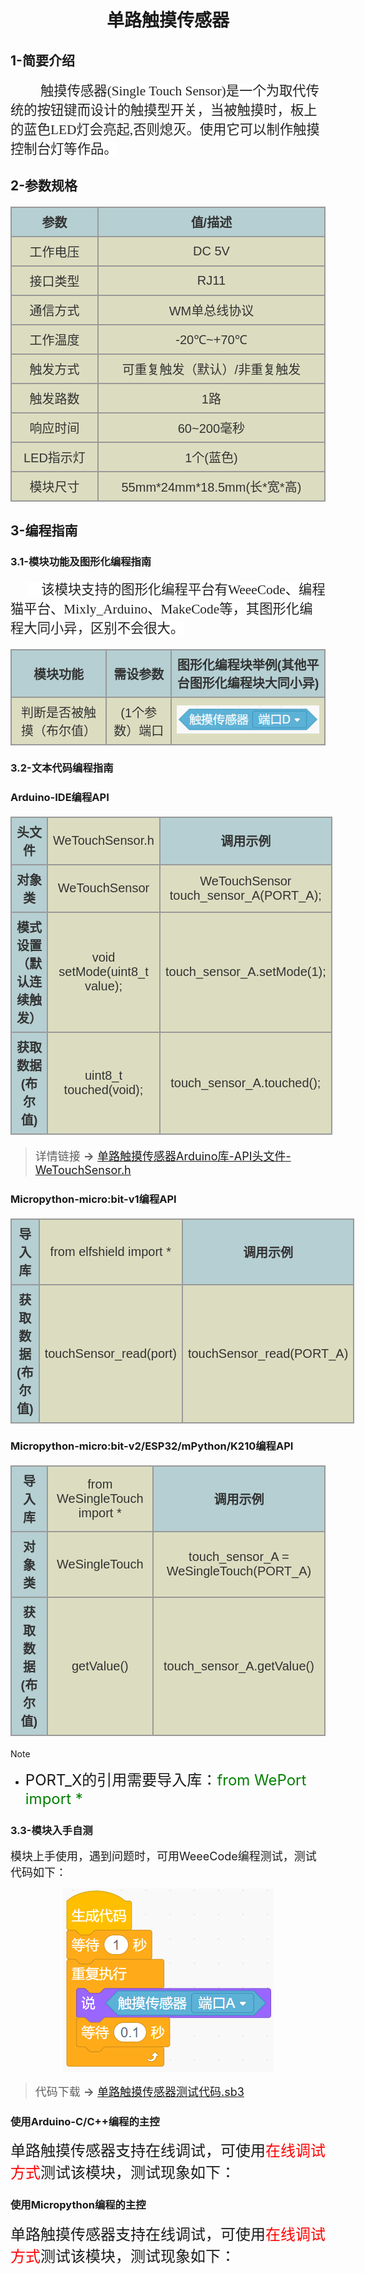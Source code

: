 <div align=center>
<h1 class="text-center">单路触摸传感器</h1>
</div>

## **1-简要介绍**

<html><body>
<p class=MsoTitle align=left style='text-align:left;text-indent:36.0pt'><span
style='font-size:16.0pt;font-family:宋体;color:#222222;letter-spacing:0pt;
background:white'>触摸传感器<span lang=EN-US>(Single Touch Sensor)</span>是一个为取代传统的按钮键而设计的触摸型开关，当被触摸时，板上的蓝色<span
lang=EN-US>LED</span>灯会亮起<span lang=EN-US>,</span>否则熄灭。使用它可以制作触摸控制台灯等作品。</span></p>
</body></html>

## **2-参数规格**

<!-- CSS goes in the document HEAD or added to your external stylesheet -->
<style type="text/css">
table.imagetable {
    font-family: verdana,arial,sans-serif;
    font-size:20px;
    color:#333333;
    border-width: 1px;
    border-color: #999999;
    border-collapse: collapse;
}
table.imagetable th {
    background:#b5cfd2 url('cell-blue.jpg');
    border-width: 2px;
    padding: 8px;
    border-style: solid;
    border-color: #999999;
    text-align: center;
}
table.imagetable td {
    background:#dcddc0 url('cell-grey.jpg');
    border-width: 2px;
    padding: 8px;
    border-style: solid;
    border-color: #999999;
    text-align: center;
}
text{
	font-size: 1cm;
	color: #7ec699;
}
</style>

<!-- Table goes in the document BODY -->
<table class="imagetable" style="display: table; text-align: left;">
<tr>
    <th>参数</th><th>值/描述</th>
</tr>
<tr>
    <td>工作电压</td><td>DC 5V</td>
</tr>
<tr>
    <td>接口类型</td><td>RJ11</td>
</tr>
<tr>
    <td>通信方式</td><td>WM单总线协议</td>
</tr>
<tr>
    <td>工作温度</td><td>-20℃~+70℃</td>
</tr>
<tr>
    <td>触发方式</td><td>可重复触发（默认）/非重复触发</td>
</tr>
<tr>
    <td>触发路数</td><td>1路</td>
</tr>
<tr>
    <td>响应时间</td><td>60~200毫秒</td>
</tr>
<tr>
    <td>LED指示灯</td><td>1个(蓝色)</td>
</tr>
<tr>
    <td>模块尺寸</td><td>55mm*24mm*18.5mm(长*宽*高)</td>
</tr>
</table>

## **3-编程指南**

### **3.1-模块功能及图形化编程指南**
<html><body>
<p class=MsoNormal style='text-indent:21.0pt'><span lang=EN-US
style='font-size:16.0pt;font-family:华文楷体;color:#222222;background:white'>&nbsp;&nbsp;&nbsp;
</span><span style='font-size:16.0pt;font-family:宋体;color:#222222;background:
white'>该模块支持的图形化编程平台有<span lang=EN-US>WeeeCode</span>、编程猫平台、<span lang=EN-US>Mixly_Arduino</span>、<span
lang=EN-US>MakeCode</span>等，其图形化编程大同小异，区别不会很大。</span></p>

<table class="imagetable" style="display: table; text-align: left;">
<tr>
    <th>模块功能</th><th>需设参数</th><th>图形化编程块举例(其他平台图形化编程块大同小异)</th>
</tr>
<tr>
    <td>判断是否被触摸（布尔值）</td><td>(1个参数）端口</td><td><img src="docs\electronic_modules\rj11\touch_sensor\20200306-121132.png"></td>
</tr>
</table>

### **3.2-文本代码编程指南**

<!-- tabs:start -->

### **Arduino-IDE编程API**

<table class="imagetable" style="display: table; text-align: left;">
<tr>
    <th>头文件</th><td>WeTouchSensor.h</th><th>调用示例</th>
</tr>
<tr>
    <th>对象类</th><td>WeTouchSensor</td><td>WeTouchSensor touch_sensor_A(PORT_A);</td>
</tr>
<tr>
    <th>模式设置（默认连续触发）</th><td>void setMode(uint8_t value);</td><td>touch_sensor_A.setMode(1);</td>
</tr>
<tr>
    <th>获取数据(布尔值)</th><td>uint8_t touched(void);</td><td>touch_sensor_A.touched();</td>
</tr>
</table>

> <font size=4 >详情链接 **→** [单路触摸传感器Arduino库-API头文件-WeTouchSensor.h](https://github.com/WEEEMAKE/Weeemake_Libraries_for_Arduino/blob/master/Weeemake/src/WeTouchSensor.h)</font>

### **Micropython-micro:bit-v1编程API**

<table class="imagetable" style="display: table; text-align: left;">
<tr>
    <th>导入库</th><td>from elfshield import *</th><th>调用示例</th>
</tr>
<tr>
    <th>获取数据(布尔值)</th><td>touchSensor_read(port)</td><td>touchSensor_read(PORT_A)</td>
</tr>

</table>

### **Micropython-micro:bit-v2/ESP32/mPython/K210编程API**

<table class="imagetable" style="display: table; text-align: left;">
<tr>
    <th>导入库</th><td>from WeSingleTouch import *</th><th>调用示例</th>
</tr>
<tr>
    <th>对象类</th><td>WeSingleTouch</td><td>touch_sensor_A = WeSingleTouch(PORT_A)</td>
</tr>
<tr>
    <th>获取数据(布尔值)</th><td>getValue()</td><td>touch_sensor_A.getValue()</td>
</tr>
</table>

> [!NOTE]
> - <font size=5 >PORT_X的引用需要导入库：</font><font size=5 color=green >from WePort import *</font>

<!-- tabs:end -->

### **3.3-模块入手自测**

<font size=4 >模块上手使用，遇到问题时，可用WeeeCode编程测试，测试代码如下：</font>

<div align=center>
<img src="docs\electronic_modules\rj11\touch_sensor\20220428120015.png"></img>
</div>

> <font size=4 >代码下载 **→** <a href = "docs\electronic_modules\rj11\touch_sensor\单路触摸传感器测试代码.sb3">单路触摸传感器测试代码.sb3</a></font>

<!-- tabs:start -->

### **使用Arduino-C/C++编程的主控**

<font size=5>单路触摸传感器支持在线调试，可使用<font size=5 color=red>在线调试方式</font>测试该模块，测试现象如下：</font>

### **使用Micropython编程的主控**

<font size=5>单路触摸传感器支持在线调试，可使用<font size=5 color=red>在线调试方式</font>测试该模块，测试现象如下：</font>

<!-- tabs:end -->



